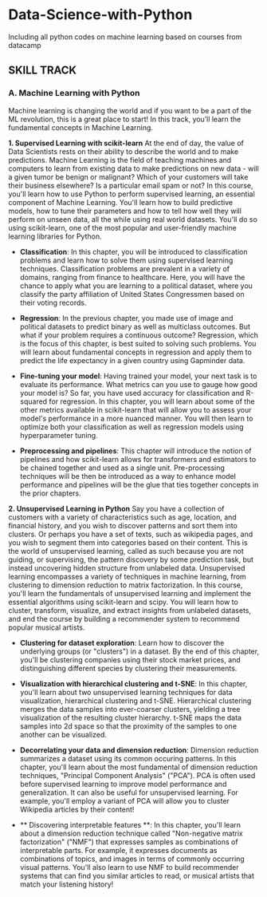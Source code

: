 # Data-Science-with-Python
Including all python codes on machine learning based on courses from datacamp



## SKILL TRACK

### A. Machine Learning with Python

Machine learning is changing the world and if you want to be a part of the ML revolution, this is a great place to start! In this track, you’ll learn the fundamental concepts in Machine Learning.

**1. Supervised Learning with scikit-learn**
At the end of day, the value of Data Scientists rests on their ability to describe the world and to make predictions. Machine Learning is the field of teaching machines and computers to learn from existing data to make predictions on new data - will a given tumor be benign or malignant? Which of your customers will take their business elsewhere? Is a particular email spam or not? In this course, you'll learn how to use Python to perform supervised learning, an essential component of Machine Learning. You'll learn how to build predictive models, how to tune their parameters and how to tell how well they will perform on unseen data, all the while using real world datasets. You'll do so using scikit-learn, one of the most popular and user-friendly machine learning libraries for Python.

* **Classification**:
In this chapter, you will be introduced to classification problems and learn how to solve them using supervised learning techniques. Classification problems are prevalent in a variety of domains, ranging from finance to healthcare. Here, you will have the chance to apply what you are learning to a political dataset, where you classify the party affiliation of United States Congressmen based on their voting records. 

* **Regression**:
 In the previous chapter, you made use of image and political datasets to predict binary as well as multiclass outcomes. But what if your problem requires a continuous outcome? Regression, which is the focus of this chapter, is best suited to solving such problems. You will learn about fundamental concepts in regression and apply them to predict the life expectancy in a given country using Gapminder data.

* **Fine-tuning your model**:
Having trained your model, your next task is to evaluate its performance. What metrics can you use to gauge how good your model is? So far, you have used accuracy for classification and R-squared for regression. In this chapter, you will learn about some of the other metrics available in scikit-learn that will allow you to assess your model's performance in a more nuanced manner. You will then learn to optimize both your classification as well as regression models using hyperparameter tuning. 

* **Preprocessing and pipelines**:
This chapter will introduce the notion of pipelines and how scikit-learn allows for transformers and estimators to be chained together and used as a single unit. Pre-processing techniques will be then be introduced as a way to enhance model performance and pipelines will be the glue that ties together concepts in the prior chapters. 




**2. Unsupervised Learning in Python**
Say you have a collection of customers with a variety of characteristics such as age, location, and financial history, and you wish to discover patterns and sort them into clusters. Or perhaps you have a set of texts, such as wikipedia pages, and you wish to segment them into categories based on their content. This is the world of unsupervised learning, called as such because you are not guiding, or supervising, the pattern discovery by some prediction task, but instead uncovering hidden structure from unlabeled data. Unsupervised learning encompasses a variety of techniques in machine learning, from clustering to dimension reduction to matrix factorization. In this course, you'll learn the fundamentals of unsupervised learning and implement the essential algorithms using scikit-learn and scipy. You will learn how to cluster, transform, visualize, and extract insights from unlabeled datasets, and end the course by building a recommender system to recommend popular musical artists.

* **Clustering for dataset exploration**:
Learn how to discover the underlying groups (or "clusters") in a dataset. By the end of this chapter, you'll be clustering companies using their stock market prices, and distinguishing different species by clustering their measurements. 

* **Visualization with hierarchical clustering and t-SNE**:
In this chapter, you'll learn about two unsupervised learning techniques for data visualization, hierarchical clustering and t-SNE. Hierarchical clustering merges the data samples into ever-coarser clusters, yielding a tree visualization of the resulting cluster hierarchy. t-SNE maps the data samples into 2d space so that the proximity of the samples to one another can be visualized. 


* **Decorrelating your data and dimension reduction**:
Dimension reduction summarizes a dataset using its common occuring patterns. In this chapter, you'll learn about the most fundamental of dimension reduction techniques, "Principal Component Analysis" ("PCA"). PCA is often used before supervised learning to improve model performance and generalization. It can also be useful for unsupervised learning. For example, you'll employ a variant of PCA will allow you to cluster Wikipedia articles by their content!


* ** Discovering interpretable features **:
In this chapter, you'll learn about a dimension reduction technique called "Non-negative matrix factorization" ("NMF") that expresses samples as combinations of interpretable parts. For example, it expresses documents as combinations of topics, and images in terms of commonly occurring visual patterns. You'll also learn to use NMF to build recommender systems that can find you similar articles to read, or musical artists that match your listening history! 
